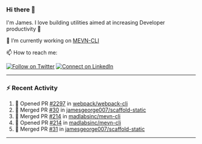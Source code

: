 ### Hi there 👋

I'm James. I love building utilities aimed at increasing Developer productivity :raised_hands: 

🔭 I’m currently working on [MEVN-CLI](https://github.com/madlabsinc/mevn-cli)

📫 How to reach me:

[![Follow on Twitter](https://img.shields.io/badge/--twitter?label=Twitter&logo=Twitter&style=social)](https://twitter.com/james_madhacks) [![Connect on LinkedIn](https://img.shields.io/badge/--linkedin?label=LinkedIn&logo=LinkedIn&style=social)](https://www.linkedin.com/in/jamesgeorge007)

---

### :zap: Recent Activity

<!--START_SECTION:activity-->
1. 💪 Opened PR [#2297](https://github.com/webpack/webpack-cli/pull/2297) in [webpack/webpack-cli](https://github.com/webpack/webpack-cli)
2. 🎉 Merged PR [#30](https://github.com/jamesgeorge007/scaffold-static/pull/30) in [jamesgeorge007/scaffold-static](https://github.com/jamesgeorge007/scaffold-static)
3. 🎉 Merged PR [#214](https://github.com/madlabsinc/mevn-cli/pull/214) in [madlabsinc/mevn-cli](https://github.com/madlabsinc/mevn-cli)
4. 💪 Opened PR [#214](https://github.com/madlabsinc/mevn-cli/pull/214) in [madlabsinc/mevn-cli](https://github.com/madlabsinc/mevn-cli)
5. 🎉 Merged PR [#31](https://github.com/jamesgeorge007/scaffold-static/pull/31) in [jamesgeorge007/scaffold-static](https://github.com/jamesgeorge007/scaffold-static)
<!--END_SECTION:activity-->

---

<!--
**jamesgeorge007/jamesgeorge007** is a ✨ _special_ ✨ repository because its `README.md` (this file) appears on your GitHub profile.

Here are some ideas to get you started:

- 🌱 I’m currently learning ...
- 👯 I’m looking to collaborate on ...
- 🤔 I’m looking for help with ...
- 💬 Ask me about ...
- 😄 Pronouns: ...
- ⚡ Fun fact: ...
-->
